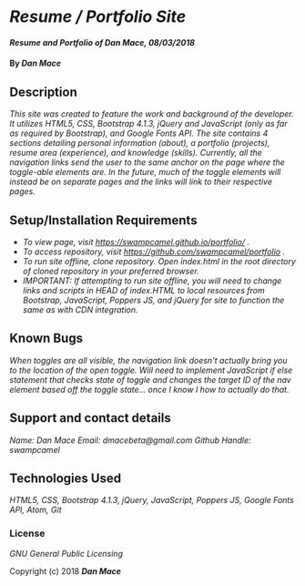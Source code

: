 # _Resume / Portfolio Site_

#### _Resume and Portfolio of Dan Mace, 08/03/2018_

#### By _**Dan Mace**_

## Description

_This site was created to feature the work and background of the developer.  It utilizes HTML5, CSS, Bootstrap 4.1.3, jQuery and JavaScript (only as far as required by Bootstrap), and Google Fonts API.  The site contains 4 sections detailing personal information (about), a portfolio (projects), resume area (experience), and knowledge (skills).  Currently, all the navigation links send the user to the same anchor on the page where the toggle-able elements are.  In the future, much of the toggle elements will instead be on separate pages and the links will link to their respective pages._

## Setup/Installation Requirements

* _To view page, visit https://swampcamel.github.io/portfolio/ ._
* _To access repository, visit https://github.com/swampcamel/portfolio ._
* _To run site offline, clone repository.  Open index.html in the root directory of cloned repository in your preferred browser._
* _IMPORTANT: If attempting to run site offline, you will need to change links and scripts in HEAD of index.HTML to local resources from Bootstrap, JavaScript, Poppers JS, and jQuery for site to function the same as with CDN integration._

## Known Bugs

_When toggles are all visible, the navigation link doesn't actually bring you to the location of the open toggle.  Will need to implement JavaScript if else statement that checks state of toggle and changes the target ID of the nav element based off the toggle state... once I know I how to actually do that._

## Support and contact details

_Name: Dan Mace_
_Email: dmacebeta@gmail.com_
_Github Handle: swampcamel_

## Technologies Used

_HTML5, CSS, Bootstrap 4.1.3, jQuery, JavaScript, Poppers JS, Google Fonts API, Atom, Git_

### License

*GNU General Public Licensing*

Copyright (c) 2018 **_Dan Mace_**
